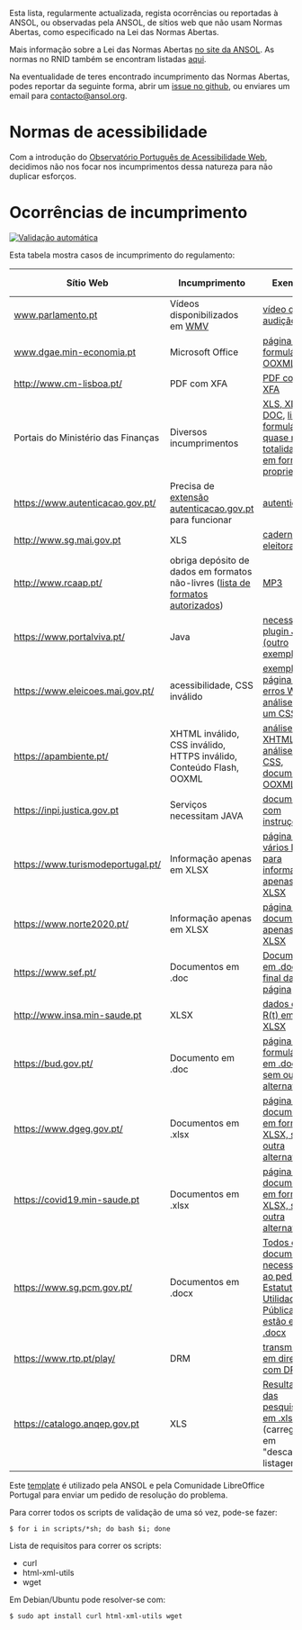 Esta lista, regularmente actualizada, regista ocorrências ou reportadas à ANSOL, ou observadas pela ANSOL, de sítios web que não usam Normas Abertas, como especificado na Lei das Normas Abertas.

Mais informação sobre a Lei das Normas Abertas [no site da ANSOL](https://ansol.org/iniciativas/monitorizacao-rnid/). As normas no RNID também se encontram listadas [aqui](RNID.md).

Na eventualidade de teres encontrado incumprimento das Normas Abertas, podes reportar da seguinte forma, abrir um [issue no github](https://github.com/marado/RNID/issues/new/choose), ou enviares um email para [contacto@ansol.org](mailto:contacto@ansol.org).

# Normas de acessibilidade

Com a introdução do [Observatório Português de Acessibilidade
Web](https://observatorio.acessibilidade.gov.pt/), decidimos não nos focar nos
incumprimentos dessa natureza para não duplicar esforços.


# Ocorrências de incumprimento

[![Validação automática](https://github.com/marado/RNID/actions/workflows/scripts.yml/badge.svg)](https://github.com/marado/RNID/actions/workflows/scripts.yml)

Esta tabela mostra casos de incumprimento do regulamento:

| Sítio Web                          | Incumprimento                                                                                                                      | Exemplo                                                                                                                                                                                                                                                                                                                                                                                                 | Última avaliação | Pedido de Resolução |
|------------------------------------|------------------------------------------------------------------------------------------------------------------------------------|---------------------------------------------------------------------------------------------------------------------------------------------------------------------------------------------------------------------------------------------------------------------------------------------------------------------------------------------------------------------------------------------------------|------------------|---------------------|
| www.parlamento.pt                  | Vídeos disponibilizados em [WMV](https://ansol.org/recursos/normas-abertas/wmv/)                                                   | [vídeo de audição](http://www.parlamento.pt/ActividadeParlamentar/Paginas/DetalheAudiencia.aspx?BID=99371)                                                                                                                                                                                                                                                                                              | 2025/04/27       | 2015/03/25          |
| www.dgae.min-economia.pt           | Microsoft Office                                                                                                                   | [página com formulários OOXML](http://www.dgae.gov.pt/documentacao-/formularios.aspx)                                                                                                                                                                                                                                                                                                                   | 2025/06/01       | 2015/03/25          |
| http://www.cm-lisboa.pt/           | PDF com XFA                                                                                                                        | [PDF com XFA](https://informacoeseservicos.lisboa.pt/fileadmin/informacoes_servicos/pedidos/_transversais/CML_participacao_ocorrencia.pdf)                                                                                                                                                                                                                                                              | 2025/06/01       | 2019/04/23          |
| Portais do Ministério das Finanças | Diversos incumprimentos                                                                                                            | [XLS, XLSX e DOC](http://info.portaldasfinancas.gov.pt/pt/apoio_contribuinte/tabela_ret_doclib/), [lista de formulários, quase na totalidade em formatos proprietários](http://info-aduaneiro.portaldasfinancas.gov.pt/pt/publicacoes_formularios/formularios/Pages/formularios.aspx)                                                                                                                   | 2025/05/13       | 2017/03/25          |
| https://www.autenticacao.gov.pt/   | Precisa de [extensão autenticacao.gov.pt](https://autenticacao.gov.pt/fa/ajuda/autenticacaogovpt.aspx#installAgent) para funcionar | [autenticação](https://www.autenticacao.gov.pt/web/guest/cartao-cidadao/autenticacao)                                                                                                                                                                                                                                                                                                                   | 2025/06/01       |                     |
| http://www.sg.mai.gov.pt           | XLS                                                                                                                                | [cadernos eleitorais](http://www.sg.mai.gov.pt/AdministracaoEleitoral/RecenseamentoEleitoral/ResultadosRecenseamento/Paginas/default.aspx)                                                                                                                                                                                                                                                              | 2025/05/05       | 2016/01/28          |
| http://www.rcaap.pt/               | obriga depósito de dados em formatos não-livres ([lista de formatos autorizados](https://dre.pt/application/conteudo/72779297))    | [MP3](https://ansol.org/recursos/normas-abertas/mp3/)                                                                                                                                                                                                                                                                                                                                                   | 2025/06/01       |                     |
| https://www.portalviva.pt/         | Java                                                                                                                               | [necessita plugin JAVA](https://www.portalviva.pt/lx/pt/myvivaclient/client-account-area/loads/new-load.aspx) [(outro exemplo)](https://www.portalviva.pt/lx/pt/public/client-register-modes.aspx)                                                                                                                                                                                                      | 2025/06/01       | 2020/05/04          |
| https://www.eleicoes.mai.gov.pt/   | acessibilidade, CSS inválido                                                                                                       | [exemplo de página com erros WCAG](https://www.eleicoes.mai.gov.pt/europeias2019/estrangeiro.html), [análise de um CSS](https://jigsaw.w3.org/css-validator/validator?uri=https%3A%2F%2Fwww.eleicoes.mai.gov.pt%2Fautarquicas2017%2F&profile=css3svg&usermedium=all&warning=1&vextwarning=&lang=en)                                                                                                     | 2025/06/01       |                     |
| https://apambiente.pt/             | XHTML inválido, CSS inválido, HTTPS inválido, Conteúdo Flash, OOXML                                                                | [análise do XHTML](https://validator.w3.org/check?uri=https%3A%2F%2Fsnirh.apambiente.pt&charset=%28detect+automatically%29&doctype=Inline&group=0), [análise do CSS](https://jigsaw.w3.org/css-validator/validator?uri=https%3A%2F%2Fsnirh.apambiente.pt&profile=css3&usermedium=all&warning=1&vextwarning=&lang=en), [documentos OOXML](https://apambiente.pt/residuos/fluxos-especificos-de-residuos) | 2025/06/01       | 2020/05/16          |
| https://inpi.justica.gov.pt        | Serviços necessitam JAVA                                                                                                           | [documento com instruções](https://servicosonline.inpi.pt/registos/guia_certificado.pdf)                                                                                                                                                                                                                                                                                                                | 2025/06/01       |                     |
| https://www.turismodeportugal.pt/  | Informação apenas em XLSX                                                                                                          | [página com vários links para informação apenas em XLSX](https://business.turismodeportugal.pt/pt/Planear_Iniciar/Licenciamento_Registo_da_Atividade/Empreendimentos_Turisticos/Paginas/classificacao-et.aspx)                                                                                                                                                                                          | 2025/06/01       | 2022/02/22          |
| https://www.norte2020.pt/          | Informação apenas em XLSX                                                                                                          | [página com documento apenas em XLSX](https://www.norte2020.pt/investimento-municipal)                                                                                                                                                                                                                                                                                                                  | 2025/06/01       | 2019/10/29          |
| https://www.sef.pt/                | Documentos em .doc                                                                                                                 | [Documentos em .doc no final da página](https://www.sef.pt/pt/pages/conteudo-detalhe.aspx?nID=73)                                                                                                                                                                                                                                                                                                       | 2025/06/01       |                     |
| http://www.insa.min-saude.pt       | XLSX                                                                                                                               | [dados do R(t) em XLSX](http://www.insa.min-saude.pt/category/areas-de-atuacao/epidemiologia/covid-19-curva-epidemica-e-parametros-de-transmissibilidade/)                                                                                                                                                                                                                                              | 2025/03/29       | 2021/03/12          |
| https://bud.gov.pt/                | Documento em .doc                                                                                                                  | [página com formulário em .doc, sem outra alternativa](https://bud.gov.pt/ddn/dispensa/requerer.html)                                                                                                                                                                                                                                                                                                   | 2025/06/01       |                     |
| https://www.dgeg.gov.pt/           | Documentos em .xlsx                                                                                                                | [página com documentos em formato XLSX, sem outra alternativa](https://www.dgeg.gov.pt/pt/estatistica/energia/petroleo-e-derivados/vendas-mensais/)                                                                                                                                                                                                                                                     | 2025/03/30       |                     |
| https://covid19.min-saude.pt       | Documentos em .xlsx                                                                                                                | [página com documentos em formato XLSX, sem outra alternativa](https://covid19.min-saude.pt/numero-de-novos-casos-e-obitos-por-dia/)                                                                                                                                                                                                                                                                    | 2025/03/29       |                     |
| https://www.sg.pcm.gov.pt/         | Documentos em .docx                                                                                                                | [Todos os documentos necessários ao pedido de Estatuto de Utilidade Pública estão em .docx](https://www.sg.pcm.gov.pt/servicos/fundacoes-e-entidades-de-utilidade-publica/)                                                                                                                                                                                                                             | 2025/06/01       |                     |
| https://www.rtp.pt/play/           | DRM                                                                                                                                | [transmissões em directo com DRM](https://www.rtp.pt/play/direto/rtp1)                                                                                                                       | 2025/06/01       | 2022/08/25          |
| https://catalogo.anqep.gov.pt      | XLS                                                                                                                                | [Resultado das pesquisas em .xls](https://catalogo.anqep.gov.pt/ufcdPesquisa) (carregando em "descarregar listagem")                                                                         | 2025/04/29       |                     |

Este [template](template.txt) é utilizado pela ANSOL e pela Comunidade LibreOffice Portugal para enviar um pedido de resolução do problema.

Para correr todos os scripts de validação de uma só vez, pode-se fazer:
```
$ for i in scripts/*sh; do bash $i; done
```

Lista de requisitos para correr os scripts:
* curl
* html-xml-utils
* wget

Em Debian/Ubuntu pode resolver-se com:
```
$ sudo apt install curl html-xml-utils wget
```
